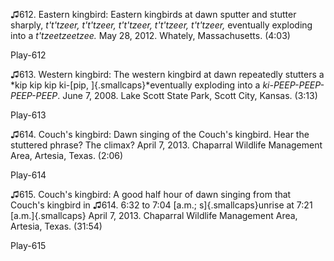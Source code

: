 ♫612. Eastern kingbird: Eastern kingbirds at dawn sputter and stutter
sharply, *t't'tzeer, t't'tzeer, t't'tzeer, t't'tzeer, t't'tzeer,*
eventually exploding into a *t'tzeetzeetzee.* May 28, 2012. Whately,
Massachusetts. (4:03)

Play-612

♫613. Western kingbird: The western kingbird at dawn repeatedly stutters
a *kip kip kip ki-[pip, ]{.smallcaps}*eventually exploding into a
*ki-PEEP-PEEP-PEEP-PEEP*. June 7, 2008. Lake Scott State Park, Scott
City, Kansas. (3:13)

Play-613

♫614. Couch's kingbird: Dawn singing of the Couch's kingbird. Hear the
stuttered phrase? The climax? April 7, 2013. Chaparral Wildlife
Management Area, Artesia, Texas. (2:06)

Play-614

♫615. Couch's kingbird: A good half hour of dawn singing from that
Couch's kingbird in ♫614. 6:32 to 7:04 [a.m.; s]{.smallcaps}unrise at
7:21 [a.m.]{.smallcaps} April 7, 2013. Chaparral Wildlife Management
Area, Artesia, Texas. (31:54)

Play-615

